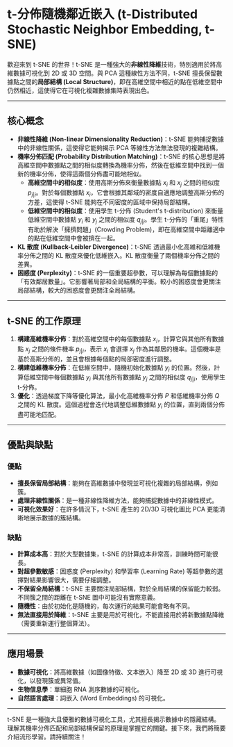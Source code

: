 # t-分佈隨機鄰近嵌入 (t-Distributed Stochastic Neighbor Embedding, t-SNE)

歡迎來到 t-SNE 的世界！t-SNE 是一種強大的**非線性降維**技術，特別適用於將高維數據可視化到 2D 或 3D 空間。與 PCA 這種線性方法不同，t-SNE 擅長保留數據點之間的**局部結構 (Local Structure)**，即在高維空間中相近的點在低維空間中仍然相近，這使得它在可視化複雜數據集時表現出色。

---

## 核心概念

*   **非線性降維 (Non-linear Dimensionality Reduction)**：t-SNE 能夠捕捉數據中的非線性關係，這使得它能夠揭示 PCA 等線性方法無法發現的複雜結構。
*   **機率分佈匹配 (Probability Distribution Matching)**：t-SNE 的核心思想是將高維空間中數據點之間的相似度轉換為機率分佈，然後在低維空間中找到一個新的機率分佈，使得這兩個分佈盡可能地相似。
    *   **高維空間中的相似度**：使用高斯分佈來衡量數據點 $x_i$ 和 $x_j$ 之間的相似度 $p_{j|i}$。對於每個數據點 $x_i$，它會根據其鄰域的密度自適應地調整高斯分佈的方差，這使得 t-SNE 能夠在不同密度的區域中保持局部結構。
    *   **低維空間中的相似度**：使用學生 t-分佈 (Student's t-distribution) 來衡量低維空間中數據點 $y_i$ 和 $y_j$ 之間的相似度 $q_{j|i}$。學生 t-分佈的「重尾」特性有助於解決「擁擠問題」(Crowding Problem)，即在高維空間中距離適中的點在低維空間中會被擠在一起。
*   **KL 散度 (Kullback-Leibler Divergence)**：t-SNE 透過最小化高維和低維機率分佈之間的 KL 散度來優化低維嵌入。KL 散度衡量了兩個機率分佈之間的差異。
*   **困惑度 (Perplexity)**：t-SNE 的一個重要超參數，可以理解為每個數據點的「有效鄰居數量」。它影響著局部和全局結構的平衡。較小的困惑度會更關注局部結構，較大的困惑度會更關注全局結構。

---

## t-SNE 的工作原理

1.  **構建高維機率分佈**：對於高維空間中的每個數據點 $x_i$，計算它與其他所有數據點 $x_j$ 之間的條件機率 $p_{j|i}$，表示 $x_i$ 會選擇 $x_j$ 作為其鄰居的機率。這個機率是基於高斯分佈的，並且會根據每個點的局部密度進行調整。
2.  **構建低維機率分佈**：在低維空間中，隨機初始化數據點 $y_i$ 的位置。然後，計算低維空間中每個數據點 $y_i$ 與其他所有數據點 $y_j$ 之間的相似度 $q_{j|i}$，使用學生 t-分佈。
3.  **優化**：透過梯度下降等優化算法，最小化高維機率分佈 $P$ 和低維機率分佈 $Q$ 之間的 KL 散度。這個過程會迭代地調整低維數據點 $y_i$ 的位置，直到兩個分佈盡可能地匹配。

---

## 優點與缺點

### 優點

*   **擅長保留局部結構**：能夠在高維數據中發現並可視化複雜的局部結構，例如簇。
*   **處理非線性關係**：是一種非線性降維方法，能夠捕捉數據中的非線性模式。
*   **可視化效果好**：在許多情況下，t-SNE 產生的 2D/3D 可視化圖比 PCA 更能清晰地展示數據的簇結構。

### 缺點

*   **計算成本高**：對於大型數據集，t-SNE 的計算成本非常高，訓練時間可能很長。
*   **對超參數敏感**：困惑度 (Perplexity) 和學習率 (Learning Rate) 等超參數的選擇對結果影響很大，需要仔細調整。
*   **不保留全局結構**：t-SNE 主要關注局部結構，對於全局結構的保留能力較弱。不同簇之間的距離在 t-SNE 圖中可能沒有實際意義。
*   **隨機性**：由於初始化是隨機的，每次運行的結果可能會略有不同。
*   **無法直接用於降維**：t-SNE 主要是用於可視化，不能直接用於將新數據點降維（需要重新運行整個算法）。

---

## 應用場景

*   **數據可視化**：將高維數據（如圖像特徵、文本嵌入）降至 2D 或 3D 進行可視化，以發現簇或異常值。
*   **生物信息學**：單細胞 RNA 測序數據的可視化。
*   **自然語言處理**：詞嵌入 (Word Embeddings) 的可視化。

---

t-SNE 是一種強大且優雅的數據可視化工具，尤其擅長揭示數據中的隱藏結構。理解其機率分佈匹配和局部結構保留的原理是掌握它的關鍵。接下來，我們將簡要介紹流形學習。請持續關注！
